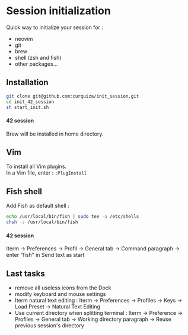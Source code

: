 # Session initialization

Quick way to initialize your session for :
- neovim
- git
- brew
- shell (zsh and fish)
- other packages...

## Installation
``` bash
git clone git@github.com:curquiza/init_session.git
cd init_42_session
sh start_init.sh
```
#### 42 session
Brew will be installed in home directory.

## Vim 
To install all Vim plugins.  
In a Vim file, enter :
```:PlugInstall```

## Fish shell

Add Fish as default shell :
``` bash
echo /usr/local/bin/fish | sudo tee -a /etc/shells
chsh -s /usr/local/bin/fish
```

#### 42 session
Iterm -> Preferences -> Profil -> General tab -> Command paragraph -> enter "fish" in Send text as start

## Last tasks
- remove all useless icons from the Dock
- modify keyboard and mouse settings
- Iterm natural text editing : Iterm -> Preferences -> Profiles -> Keys -> Load Preset -> Natural Text Editing
- Use current directory when splitting terminal : Iterm -> Preference -> Profiles -> General tab -> Working directory paragraph -> Reuse previous session's directory
